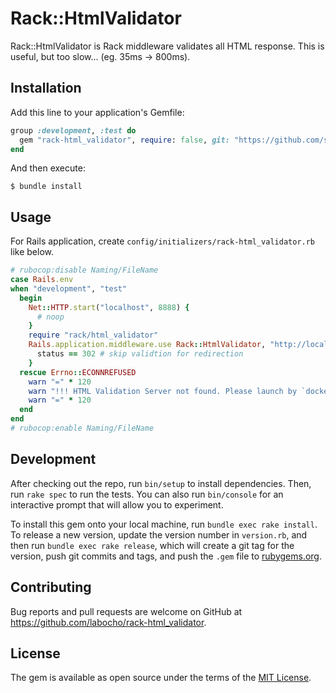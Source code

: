 # Rack::HtmlValidator

Rack::HtmlValidator is Rack middleware validates all HTML response. This is useful, but too slow... (eg. 35ms -> 800ms).


## Installation

Add this line to your application's Gemfile:

```ruby
group :development, :test do
  gem "rack-html_validator", require: false, git: "https://github.com/socioart/rack-html_validator.git"
end
```

And then execute:

    $ bundle install

## Usage

For Rails application, create `config/initializers/rack-html_validator.rb` like below.

```ruby
# rubocop:disable Naming/FileName
case Rails.env
when "development", "test"
  begin
    Net::HTTP.start("localhost", 8888) {
      # noop
    }
    require "rack/html_validator"
    Rails.application.middleware.use Rack::HtmlValidator, "http://localhost:8888/", async: true, skip_if: -> (env, (status, header, body)) {
      status == 302 # skip validtion for redirection
    }
  rescue Errno::ECONNREFUSED
    warn "=" * 120
    warn "!!! HTML Validation Server not found. Please launch by `docker run -it --rm -p 8888:8888 validator/validator:latest` !!!"
    warn "=" * 120
  end
end
# rubocop:enable Naming/FileName
```

## Development

After checking out the repo, run `bin/setup` to install dependencies. Then, run `rake spec` to run the tests. You can also run `bin/console` for an interactive prompt that will allow you to experiment.

To install this gem onto your local machine, run `bundle exec rake install`. To release a new version, update the version number in `version.rb`, and then run `bundle exec rake release`, which will create a git tag for the version, push git commits and tags, and push the `.gem` file to [rubygems.org](https://rubygems.org).

## Contributing

Bug reports and pull requests are welcome on GitHub at https://github.com/labocho/rack-html_validator.


## License

The gem is available as open source under the terms of the [MIT License](https://opensource.org/licenses/MIT).
